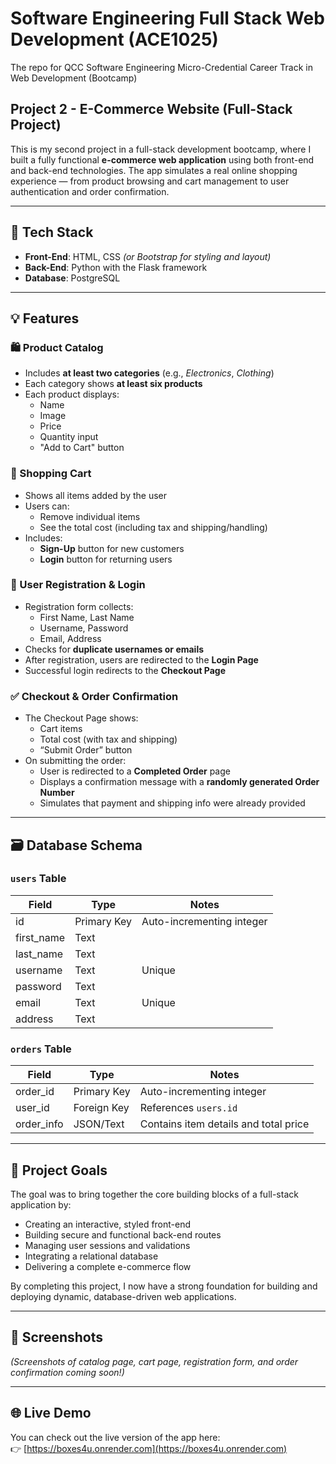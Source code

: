 # Software Engineering Full Stack Web Development (ACE1025)

The repo for QCC Software Engineering Micro-Credential Career Track in Web Development (Bootcamp)

## Project 2 - E-Commerce Website (Full-Stack Project)

This is my second project in a full-stack development bootcamp, where I built a fully functional **e-commerce web application** using both front-end and back-end technologies. The app simulates a real online shopping experience — from product browsing and cart management to user authentication and order confirmation.

---

## 🔧 Tech Stack

- **Front-End**: HTML, CSS *(or Bootstrap for styling and layout)*
- **Back-End**: Python with the Flask framework
- **Database**: PostgreSQL

---

## 💡 Features

### 🛍️ Product Catalog
- Includes **at least two categories** (e.g., *Electronics*, *Clothing*)
- Each category shows **at least six products**
- Each product displays:
  - Name
  - Image
  - Price
  - Quantity input
  - "Add to Cart" button

### 🛒 Shopping Cart
- Shows all items added by the user
- Users can:
  - Remove individual items
  - See the total cost (including tax and shipping/handling)
- Includes:
  - **Sign-Up** button for new customers
  - **Login** button for returning users

### 👤 User Registration & Login
- Registration form collects:
  - First Name, Last Name
  - Username, Password
  - Email, Address
- Checks for **duplicate usernames or emails**
- After registration, users are redirected to the **Login Page**
- Successful login redirects to the **Checkout Page**

### ✅ Checkout & Order Confirmation
- The Checkout Page shows:
  - Cart items
  - Total cost (with tax and shipping)
  - “Submit Order” button
- On submitting the order:
  - User is redirected to a **Completed Order** page
  - Displays a confirmation message with a **randomly generated Order Number**
  - Simulates that payment and shipping info were already provided

---

## 🗃️ Database Schema

### `users` Table
| Field       | Type        | Notes                     |
|-------------|-------------|---------------------------|
| id          | Primary Key | Auto-incrementing integer |
| first_name  | Text        |                           |
| last_name   | Text        |                           |
| username    | Text        | Unique                    |
| password    | Text        |                           |
| email       | Text        | Unique                    |
| address     | Text        |                           |

### `orders` Table
| Field       | Type        | Notes                                  |
|-------------|-------------|----------------------------------------|
| order_id    | Primary Key | Auto-incrementing integer              |
| user_id     | Foreign Key | References `users.id`                  |
| order_info  | JSON/Text   | Contains item details and total price |

---

## 🎯 Project Goals

The goal was to bring together the core building blocks of a full-stack application by:
- Creating an interactive, styled front-end
- Building secure and functional back-end routes
- Managing user sessions and validations
- Integrating a relational database
- Delivering a complete e-commerce flow

By completing this project, I now have a strong foundation for building and deploying dynamic, database-driven web applications.

---

## 📸 Screenshots

_(Screenshots of catalog page, cart page, registration form, and order confirmation coming soon!)_

---

## 🌐 Live Demo

You can check out the live version of the app here:  
👉 [https://boxes4u.onrender.com](https://boxes4u.onrender.com)
